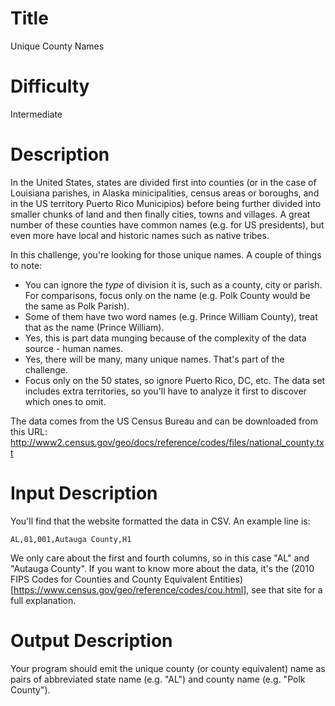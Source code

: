 # Title

Unique County Names

# Difficulty

Intermediate

# Description

In the United States, states are divided first into counties (or in the case of Louisiana parishes, in Alaska minicipalities, census areas or boroughs, and in the US territory Puerto Rico Municipios) before being further divided into smaller chunks of land and then finally cities, towns and villages. A great number of these counties have common names (e.g. for US presidents), but even more have local and historic names such as native tribes. 

In this challenge, you're looking for those unique names. A couple of things to note:

- You can ignore the *type* of division it is, such as a county, city or parish. For comparisons, focus only on the name (e.g. Polk County would be the same as Polk Parish).
- Some of them have two word names (e.g. Prince William County), treat that as the name (Prince William). 
- Yes, this is part data munging because of the complexity of the data source - human names.
- Yes, there will be many, many unique names. That's part of the challenge. 
- Focus only on the 50 states, so ignore Puerto Rico, DC, etc. The data set includes extra territories, so you'll have to analyze it first to discover which ones to omit. 

The data comes from the US Census Bureau and can be downloaded from this URL: http://www2.census.gov/geo/docs/reference/codes/files/national_county.txt 

# Input Description

You'll find that the website formatted the data in CSV. An example line is:

    AL,01,001,Autauga County,H1

We only care about the first and fourth columns, so in this case "AL" and "Autauga County". If you want to know more about the data, it's the (2010 FIPS Codes for Counties and County Equivalent Entities)[https://www.census.gov/geo/reference/codes/cou.html], see that site for a full explanation. 

# Output Description

Your program should emit the unique county (or county equivalent) name as pairs of abbreviated state name (e.g. "AL") and county name (e.g. "Polk County"). 

